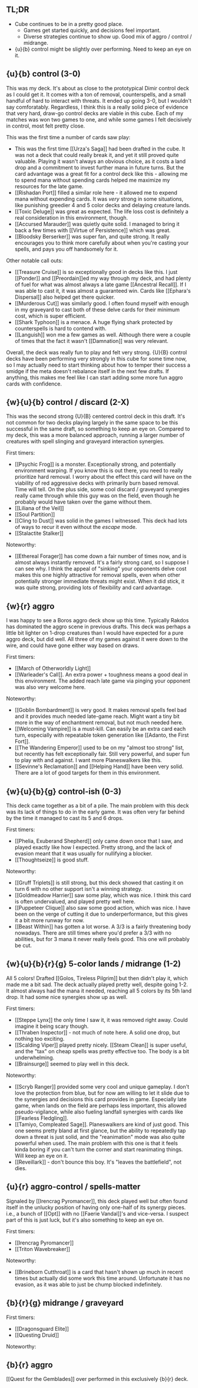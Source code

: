 ## TL;DR

- Cube continues to be in a pretty good place.
  - Games get started quickly, and decisions feel important.
  - Diverse strategies continue to show up. Good mix of aggro / control / midrange.
- {u}{b} control might be slightly over performing. Need to keep an eye on it.

## {u}{b} control (3-0)

This was my deck. It's about as close to the prototypical Dimir control deck as I could get it. It comes with a ton of removal, counterspells, and a small handful of hard to interact with threats. It ended up going 3-0, but I wouldn't say comforatably. Regardless, I think this is a really solid piece of evidence that very hard, draw-go control decks are viable in this cube. Each of my matches was won two games to one, and while some games I felt decisively in control, most felt pretty close.

This was the first time a number of cards saw play:

- This was the first time [[Urza's Saga]] had been drafted in the cube. It was not a deck that could really break it, and yet it still proved quite valuable. Playing it wasn't always an obvious choice, as it costs a land drop and a commitment to invest further mana in future turns. But the card advantage was a great fit for a control deck like this - allowing me to spend mana without spending cards helped me maximize my resources for the late game.
- [[Rishadan Port]] filled a similar role here - it allowed me to expend mana without expending cards. It was _very_ strong in some situations, like punishing greedier 4 and 5 color decks and delaying creature lands.
- [[Toxic Deluge]] was great as expected. The life loss cost is definitely a real consideration in this environment, though.
- [[Accursed Marauder]] was quietly quite solid. I managed to bring it back a few times with [[Virtue of Persistence]] which was great.
- [[Bloodsky Berserker]] was super fan, and quite strong. It really encourages you to think more carefully about when you're casting your spells, and pays you off handsomely for it.

Other notable call outs:

- [[Treasure Cruise]] is so exceptionally good in decks like this. I just [[Ponder]] and [[Preordain]]ed my way through my deck, and had plenty of fuel for what was almost always a late game [[Ancestral Recall]]. If I was able to cast it, it was almost a guaranteed win. Cards like [[Ephara's Dispersal]] also helped get there quicker.
- [[Murderous Cut]] was similarly good. I often found myself with enough in my graveyard to cast both of these delve cards for their minimum cost, which is super efficient.
- [[Shark Typhoon]] is a menace. A huge flying shark protected by counterspells is hard to contend with.
- [[Languish]] won me a few games as well. Although there were a couple of times that the fact it wasn't [[Damnation]] was very relevant.

Overall, the deck was really fun to play and felt very strong. {U}{B} control decks have been performing very strongly in this cube for some time now, so I may actually need to start thinking about how to temper their success a smidge if the meta doesn't rebalance itself in the next few drafts. If anything, this makes me feel like I can start adding some more fun aggro cards with confidence.

## {w}{u}{b} control / discard (2-X)

This was the second strong {U}{B} centered control deck in this draft. It's not common for two decks playing largely in the same space to be this successful in the same draft, so something to keep an eye on. Compared to my deck, this was a more balanced approach, running a larger number of creatures with spell slinging and graveyard interaction synergies.

First timers:

- [[Psychic Frog]] is a monster. Exceptionally strong, and potentially environment warping. If you know this is out there, you need to really prioritize hard removal. I worry about the effect this card will have on the viability of red aggressive decks with primarily burn based removal. Time will tell. On the plus side, some cool discard / graveyard synergies really came through while this guy was on the field, even though he probably would have taken over the game without them.
- [[Liliana of the Veil]]
- [[Soul Partition]]
- [[Cling to Dust]] was solid in the games I witnessed. This deck had lots of ways to recur it even without the _escape_ mode.
- [[Stalactite Stalker]]

Noteworthy:

- [[Ethereal Forager]] has come down a fair number of times now, and is almost always instantly removed. It's a fairly strong card, so I suppose I can see why. I think the appeal of "sinking" your opponents delve cost makes this one highly attractive for removal spells, even when other potentially stronger immediate threats might exist. When it did stick, it was quite strong, providing lots of flexibility and card advantage.

## {w}{r} aggro

I was happy to see a Boros aggro deck show up this time. Typically Rakdos has dominated the aggro scene in previous drafts.  This deck was perhaps a little bit lighter on 1-drop creatures than I would have expected for a pure aggro deck, but did well. All three of my games against it were down to the wire, and could have gone either way based on draws.

First timers:

- [[March of Otherworldly Light]]
- [[Warleader's Call]]. An extra power + toughness means a good deal in this environment. The added reach late game via pinging your opponent was also very welcome here.

Noteworthy:

- [[Goblin Bombardment]] is very good. It makes removal spells feel bad and it provides much needed late-game reach. Might want a tiny bit more in the way of enchantment removal, but not much needed here.
- [[Welcoming Vampire]] is a must-kill. Can easily be an extra card each turn, especially with repeatable token generation like [[Adanto, the First Fort]].
- [[The Wandering Emperor]] used to be on my "almost too strong" list, but recently has felt exceptionally fair. Still very powerful, and super fun to play with and against. I want more Planeswalkers like this.
- [[Sevinne's Reclamation]] and [[Helping Hand]] have been very solid. There are a lot of good targets for them in this environment.

## {w}{u}{b}{g} control-ish (0-3)

This deck came together as a bit of a pile. The main problem with this deck was its lack of things to do in the early game. It was often very far behind by the time it managed to cast its 5 and 6 drops.

First timers:

- [[Phelia, Exuberand Shepherd]] only came down once that I saw, and played exactly like how I expected. Pretty strong, and the lack of evasion meant that it was usually for nullifying a blocker.
- [[Thoughtseize]] is good stuff.

Noteworthy:

- [[Gruff Triplets]] is still strong, but this deck showed that casting it on turn 6 with no other support isn't a winning strategy.
- [[Goldmeadow Harrier]] saw some play, which was nice. I think this card is often undervalued, and played pretty well here.
- [[Puppeteer Clique]] also saw some good action, which was nice. I have been on the verge of cutting it due to underperformance, but this gives it a bit more runway for now.
- [[Beast Within]] has gotten a lot worse. A 3/3 is a fairly threatening body nowadays. There are still times where you'd prefer a 3/3 with no abilities, but for 3 mana it never really feels good. This one will probably be cut.

## {w}{u}{b}{r}{g} 5-color lands / midrange (1-2)

All 5 colors! Drafted [[Golos, Tireless Pilgrim]] but then didn't play it, which made me a bit sad. The deck actually played pretty well, despite going 1-2. It almost always had the mana it needed, reaching all 5 colors by its 5th land drop. It had some nice synergies show up as well.

First timers:

- [[Steppe Lynx]] the only time I saw it, it was removed right away. Could imagine it being scary though.
- [[Thraben Inspector]] - not much of note here. A solid one drop, but nothing too exciting.
- [[Scalding Viper]] played pretty nicely. [[Steam Clean]] is super useful, and the "tax" on cheap spells was pretty effective too. The body is a bit underwhelming.
- [[Brainsurge]] seemed to play well in this deck.

Noteworthy:

- [[Scryb Ranger]] provided some very cool and unique gameplay.  I don't love the protection from blue, but for now am willing to let it slide due to the synergies and decisions this card provides in game. Especially late game, when lands on the field are perhaps less important, this allowed pseudo-vigilance, while also fueling landfall synergies with cards like [[Fearless Fledgling]].
- [[Tamiyo, Compleated Sage]]. Planeswalkers are kind of just good. This one seems pretty bland at first glance, but the ability to repeatedly tap down a threat is just solid, and the "reanimation" mode was also quite powerful when used. The main problem with this one is that it feels kinda boring if you can't turn the corner and start reanimating things. Will keep an eye on it.
- [[Reveillark]] - don't bounce this boy. It's "leaves the battlefield", not dies.

##  {u}{r} aggro-control / spells-matter

Signaled by [[Irencrag Pyromancer]], this deck played well but often found itself in the unlucky position of having only one-half of its synergy pieces. i.e., a bunch of [[Opt]] with no [[Faerie Vandal]]'s and vice-versa. I suspect part of this is just luck, but it's also something to keep an eye on.

First timers:

- [[Irencrag Pyromancer]]
- [[Triton Wavebreaker]]

Noteworthy:

- [[Brineborn Cutthroat]] is a card that hasn't shown up much in recent times but actually did some work this time around. Unfortunate it has no evasion, as it was able to just be chump blocked indefinitely.

## {b}{r}{g} midrange / graveyard

First timers:

- [[Dragonsguard Elite]]
- [[Questing Druid]]

Noteworthy:


## {b}{r} aggro

[[Quest for the Gemblades]] over performed in this exclusively {b}{r} deck.
